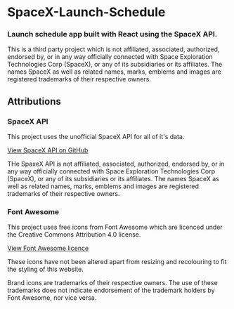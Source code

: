 # SpaceX-Launch-Schedule

### Launch schedule app built with React using the SpaceX API.

This is a third party project which is not affiliated, associated, authorized, endorsed by, or in any way officially connected with Space Exploration Technologies Corp (SpaceX), or any of its subsidiaries or its affiliates. The names SpaceX as well as related names, marks, emblems and images are registered trademarks of their respective owners.

## Attributions

### SpaceX API
This project uses the unofficial SpaceX API for all of it's data.

[View SpaceX API on GitHub](https://github.com/r-spacex/SpaceX-API)

THe SpaxeX API is not affiliated, associated, authorized, endorsed by, or in any way officially connected with Space Exploration Technologies Corp (SpaceX), or any of its subsidiaries or its affiliates. The names SpaceX as well as related names, marks, emblems and images are registered trademarks of their respective owners.

### Font Awesome
This project uses free icons from Font Awesome which are licenced under the Creative Commons Attribution 4.0 license.

[View Font Awesome licence](https://fontawesome.com/license)
 
These icons have not been altered apart from resizing and recolouring to fit the styling of this website.

Brand icons are trademarks of their respective owners. The use of these trademarks does not indicate endorsement of the trademark holders by Font Awesome, nor vice versa.
